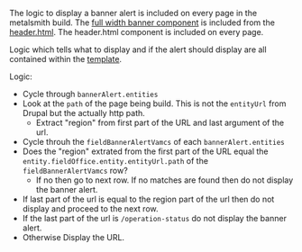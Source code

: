 The logic to display a banner alert is included on every page in the metalsmith build.  The [full width banner component](https://github.com/department-of-veterans-affairs/content-build/blob/master/src/site/components/fullwidth_banner_alerts.drupal.liquid) is included from the [header.html](https://github.com/department-of-veterans-affairs/content-build/blob/master/src/site/includes/header.html). The header.html component is included on every page.

Logic which tells what to display and if the alert should display are all contained within the [template](https://github.com/department-of-veterans-affairs/content-build/blob/master/src/site/components/fullwidth_banner_alerts.drupal.liquid#L16d).

Logic:
* Cycle through `bannerAlert.entities`
* Look at the `path` of the page being build.  This is not the `entityUrl` from Drupal but the actually http path.
  * Extract "region" from first part of the URL and last argument of the url.
* Cycle throuh the `fieldBannerAlertVamcs` of each `bannerAlert.entities`
* Does the "region" extrated from the first part of the URL equal the `entity.fieldOffice.entity.entityUrl.path` of the `fieldBannerAlertVamcs` row?
  * If no then go to next row.  If no matches are found then do not display the banner alert. 
* If last part of the url is equal to the region part of the url then do not display and proceed to the next row.
* If the last part of the url is `/operation-status` do not display the banner alert.
* Otherwise Display the URL.

